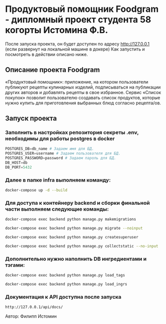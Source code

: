 
# Продуктовый помощник Foodgram - дипломный проект студента 58 когорты Истомина Ф.В.

После запуска проекта, он будет доступен по адресу http://127.0.0.1 (если развернут на локальной машине в докере)
Как запустить и посмотреть в действии описано ниже.

## Описание проекта Foodgram

«Продуктовый помощник»: приложение, на котором пользователи публикуют рецепты кулинарных изделий, подписываться на публикации других авторов и добавлять рецепты в свое избранное.
Сервис «Список покупок» позволит пользователю создавать список продуктов, которые нужно купить для приготовления выбранных блюд согласно рецепта/ов.

## Запуск проекта
### Заполнить в настройках репозитория секреты .env, необходимы для работы postgres в docker

```python
POSTGRES_DB=db_name # Задаем имя для БД.
POSTGRES_USER=username # Задаем пользователя для БД.
POSTGRES_PASSWORD=password # Задаем пароль для БД.
DB_HOST=db
DB_PORT=5432
```

### Далее в папке infra выполняем команду:

```bash
docker-compose up -d --build
```


### Для доступа к контейнеру backend и сборки финальной части выполняем следующие команды:

```bash
docker-compose exec backend python manage.py makemigrations
```

```bash
docker-compose exec backend python manage.py migrate --noinput
```

```bash
docker-compose exec backend python manage.py createsuperuser
```

```bash
docker-compose exec backend python manage.py collectstatic --no-input
```

### Дополнительно нужно наполнить DB ингредиентами и тэгами:

```bash
docker-compose exec backend python manage.py load_tags
```

```bash
docker-compose exec backend python manage.py load_ingrs
```

### Документация к API доступна после запуска

```url
http://127.0.0.1/api/docs/
```

Автор: Филипп Истомин
